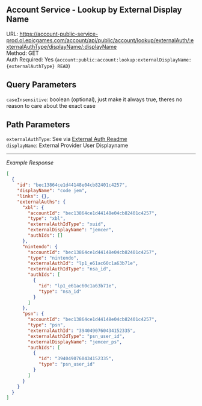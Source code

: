 ## Account Service - Lookup by External Display Name

URL: https://account-public-service-prod.ol.epicgames.com/account/api/public/account/lookup/externalAuth/:externalAuthType/displayName/:displayName \
Method: GET \
Auth Required: Yes (`account:public:account:lookup:externalDisplayName:{externalAuthType} READ`)

## Query Parameters

`caseInsensitive`: boolean (optional), just make it always true, theres no reason to care about the exact case

## Path Parameters

`externalAuthType`: See via [External Auth Readme](../../ExternalAuth/README.md) <br/>
`displayName`: External Provider User Displayname

---

_Example Response_

```json
[
  {
    "id": "bec13864ce1d44148e04cb82401c4257",
    "displayName": "code jem",
    "links": {},
    "externalAuths": {
      "xbl": {
        "accountId": "bec13864ce1d44148e04cb82401c4257",
        "type": "xbl",
        "externalAuthIdType": "xuid",
        "externalDisplayName": "jemcer",
        "authIds": []
      },
      "nintendo": {
        "accountId": "bec13864ce1d44148e04cb82401c4257",
        "type": "nintendo",
        "externalAuthId": "lp1_e61ac60c1a63b71e",
        "externalAuthIdType": "nsa_id",
        "authIds": [
          {
            "id": "lp1_e61ac60c1a63b71e",
            "type": "nsa_id"
          }
        ]
      },
      "psn": {
        "accountId": "bec13864ce1d44148e04cb82401c4257",
        "type": "psn",
        "externalAuthId": "3940490760434152335",
        "externalAuthIdType": "psn_user_id",
        "externalDisplayName": "jemcer_ps",
        "authIds": [
          {
            "id": "3940490760434152335",
            "type": "psn_user_id"
          }
        ]
      }
    }
  }
]
```
